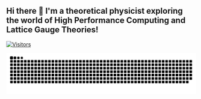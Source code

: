 ## Hi there 👋 I'm a theoretical physicist exploring the world of High Performance Computing and Lattice Gauge Theories!
[![Visitors](https://api.visitorbadge.io/api/combined?path=https%3A%2F%2Fgithub.com%2FGennaroCalandriello&label=VISITORS&labelColor=%23697689&countColor=%2337d67a)](https://visitorbadge.io/status?path=https%3A%2F%2Fgithub.com%2FGennaroCalandriello)

![Snake animation dark mode](https://github.com/gennarocalandriello/gennarocalandriello/raw/output/github-contribution-grid-snake-dark.svg?palette=github-dark)
<!--
**GennaroCalandriello/GennaroCalandriello** is a ✨ _special_ ✨ repository because its `README.md` (this file) appears on your GitHub profile.

Here are some ideas to get you started:

- 🔭 I’m currently working on ...
- 🌱 I’m currently learning ...
- 👯 I’m looking to collaborate on ...
- 🤔 I’m looking for help with ...
- 💬 Ask me about ...
- 📫 How to reach me: ...
- 😄 Pronouns: ...
- ⚡ Fun fact: ...
-->
